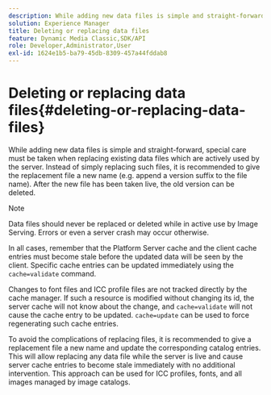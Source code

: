 ```yaml
---
description: While adding new data files is simple and straight-forward, special care must be taken when replacing existing data files which are actively used by the server. Instead of simply replacing such files, it is recommended to give the replacement file a new name (e.g. append a version suffix to the file name). After the new file has been taken live, the old version can be deleted.
solution: Experience Manager
title: Deleting or replacing data files
feature: Dynamic Media Classic,SDK/API
role: Developer,Administrator,User
exl-id: 1624e1b5-ba79-45db-8309-457a44fddab8
---
```

# Deleting or replacing data files{#deleting-or-replacing-data-files}

While adding new data files is simple and straight-forward, special care must be taken when replacing existing data files which are actively used by the server. Instead of simply replacing such files, it is recommended to give the replacement file a new name (e.g. append a version suffix to the file name). After the new file has been taken live, the old version can be deleted.

>[!NOTE]
>
>Data files should never be replaced or deleted while in active use by Image Serving. Errors or even a server crash may occur otherwise.

In all cases, remember that the Platform Server cache and the client cache entries must become stale before the updated data will be seen by the client. Specific cache entries can be updated immediately using the `cache=validate` command.

Changes to font files and ICC profile files are not tracked directly by the cache manager. If such a resource is modified without changing its id, the server cache will not know about the change, and `cache=validate` will not cause the cache entry to be updated. `cache=update` can be used to force regenerating such cache entries.

To avoid the complications of replacing files, it is recommended to give a replacement file a new name and update the corresponding catalog entries. This will allow replacing any data file while the server is live and cause server cache entries to become stale immediately with no additional intervention. This approach can be used for ICC profiles, fonts, and all images managed by image catalogs.
